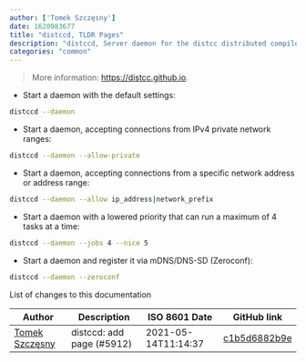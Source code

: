 ```yaml
---
author: ['Tomek Szczęsny']
date: 1620983677
title: "distccd, TLDR Pages"
description: "distccd, Server daemon for the distcc distributed compiler."
categories: "common"
---
```

> More information: <https://distcc.github.io>.

- Start a daemon with the default settings:

```bash
distccd --daemon
```

- Start a daemon, accepting connections from IPv4 private network ranges:

```bash
distccd --daemon --allow-private
```

- Start a daemon, accepting connections from a specific network address or address range:

```bash
distccd --daemon --allow ip_address|network_prefix
```

- Start a daemon with a lowered priority that can run a maximum of 4 tasks at a time:

```bash
distccd --daemon --jobs 4 --nice 5
```

- Start a daemon and register it via mDNS/DNS-SD (Zeroconf):

```bash
distccd --daemon --zeroconf
```
List of changes to this documentation


Author | Description | ISO 8601 Date | GitHub link
------|-----|-----|-----
[Tomek Szczęsny](mailto:44300715+tomek-szczesny@users.noreply.github.com) | distccd: add page (#5912) | 2021-05-14T11:14:37 | [c1b5d6882b9e](https://github.com/tldr-pages/tldr/commit/c1b5d6882b9ef922a1fbbc83096dcfa699867ddf)

